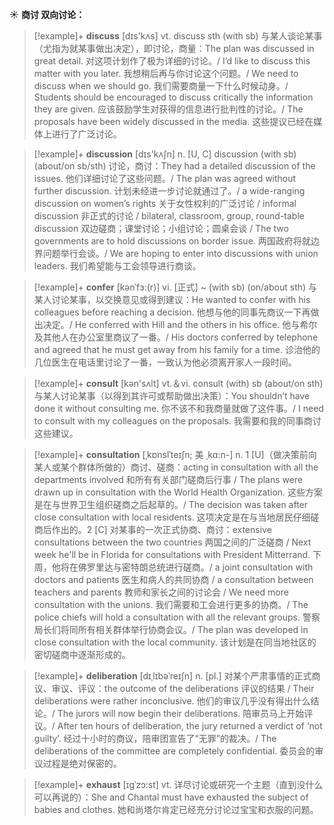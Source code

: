 ☀ <span class="category">**商讨 双向讨论：**</span>
>[!example]+ <span class="vocabulary">**discuss**</span> [dɪs'kʌs] 
> <span class="definition">vt. discuss sth (with sb) 与某人谈论某事（尤指为就某事做出决定），即讨论，商量：</span>The plan was discussed in great detail. 对这项计划作了极为详细的讨论。/ I’d like to discuss this matter with you later. 我想稍后再与你讨论这个问题。/ We need to discuss when we should go. 我们需要商量一下什么时候动身。/ Students should be encouraged to discuss critically the information they are given. 应该鼓励学生对获得的信息进行批判性的讨论。/ The proposals have been widely discussed in the media. 这些提议已经在媒体上进行了广泛讨论。

>[!example]+ <span class="vocabulary">**discussion**</span> [dɪs'kʌʃn] 
> <span class="definition">n. [U, C] discussion (with sb) (about/on sb/sth) 讨论，商讨：</span>They had a detailed discussion of the issues. 他们详细讨论了这些问题。/ The plan was agreed without further discussion. 计划未经进一步讨论就通过了。/ a wide-ranging discussion on women’s rights 关于女性权利的广泛讨论 / informal discussion 非正式的讨论 / bilateral, classroom, group, round-table discussion 双边磋商；课堂讨论；小组讨论；圆桌会谈 / The two governments are to hold discussions on border issue. 两国政府将就边界问题举行会谈。/ We are hoping to enter into discussions with union leaders. 我们希望能与工会领导进行商谈。  
           
>[!example]+ <span class="vocabulary">**confer**</span> [kənˈfɜ:(r)]
> <span class="definition">vi. [正式] ~ (with sb) (on/about sth) 与某人讨论某事，以交换意见或得到建议：</span>He wanted to confer with his colleagues before reaching a decision. 他想与他的同事先商议一下再做出决定。/ He conferred with Hill and the others in his office. 他与希尔及其他人在办公室里商议了一番。/ His doctors conferred by telephone and agreed that he must get away from his family for a time. 诊治他的几位医生在电话里讨论了一番，一致认为他必须离开家人一段时间。

>[!example]+ <span class="vocabulary">**consult**</span> [kən'sʌlt] 
> <span class="definition">vt.＆vi. consult (with) sb (about/on sth)与某人讨论某事（以得到其许可或帮助做出决策）：</span>You shouldn’t have done it without consulting me. 你不该不和我商量就做了这件事。/ I need to consult with my colleagues on the proposals. 我需要和我的同事商讨这些建议。
                      
>[!example]+ <span class="vocabulary">**consultation**</span> [ˌkɒnslˈteɪʃn; 美 ˌkɑ:n-]
> <span class="definition">n. 1 [U]（做决策前向某人或某个群体所做的）商讨、磋商：</span>acting in consultation with all the departments involved 和所有有关部门磋商后行事 / The plans were drawn up in consultation with the World Health Organization. 这些方案是在与世界卫生组织磋商之后起草的。/ The decision was taken after close consultation with local residents. 这项决定是在与当地居民仔细磋商后作出的。<span class="definition">2 [C] 对某事的一次正式协商、商讨：</span>extensive consultations between the two countries 两国之间的广泛磋商 / Next week he'll be in Florida for consultations with President Mitterrand. 下周，他将在佛罗里达与密特朗总统进行磋商。/ a joint consultation with doctors and patients 医生和病人的共同协商 / a consultation between teachers and parents 教师和家长之间的讨论会 / We need more consultation with the unions. 我们需要和工会进行更多的协商。/ The police chiefs will hold a consultation with all the relevant groups. 警察局长们将同所有相关群体举行协商会议。/ The plan was developed in close consultation with the local community. 该计划是在同当地社区的密切磋商中逐渐形成的。
           
>[!example]+ <span class="vocabulary">**deliberation**</span> [dɪˌlɪbəˈreɪʃn]
> <span class="definition">n. [pl.] 对某个严肃事情的正式商议、审议、评议：</span>the outcome of the deliberations 评议的结果 / Their deliberations were rather inconclusive. 他们的审议几乎没有得出什么结论。/ The jurors will now begin their deliberations. 陪审员马上开始评议。/ After ten hours of deliberation, the jury returned a verdict of ‘not guilty’. 经过十小时的商议，陪审团宣告了“无罪”的裁决。/ The deliberations of the committee are completely confidential. 委员会的审议过程是绝对保密的。

>[!example]+ <span class="vocabulary">**exhaust**</span> [ɪgˈzɔ:st]
> <span class="definition">vt. 详尽讨论或研究一个主题（直到没什么可以再说的）：</span>She and Chantal must have exhausted the subject of babies and clothes. 她和尚塔尔肯定已经充分讨论过宝宝和衣服的问题。

